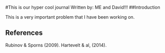 #This is our hyper cool journal
Written by: ME and David!!!
##Introduction

This is a very important problem that I have been working on.

## References 

Rubinov & Sporns (2009).
Hartevelt & al, (2014).
